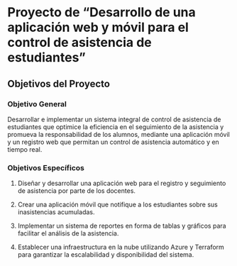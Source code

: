# Proyecto de “Desarrollo de una aplicación web y móvil para el control de asistencia de estudiantes”

## Objetivos del Proyecto

### Objetivo General

Desarrollar e implementar un sistema integral de control de asistencia de estudiantes que optimice la eficiencia en el seguimiento de la asistencia y promueva la responsabilidad de los alumnos, mediante una aplicación móvil y un registro web que permitan un control de asistencia automático y en tiempo real. 

### Objetivos Específicos

1. Diseñar y desarrollar una aplicación web para el registro y seguimiento de asistencia por parte de los docentes.

2. Crear una aplicación móvil que notifique a los estudiantes sobre sus inasistencias acumuladas.

3. Implementar un sistema de reportes en forma de tablas y gráficos para facilitar el análisis de la asistencia.

4. Establecer una infraestructura en la nube utilizando Azure y Terraform para garantizar la escalabilidad y disponibilidad del sistema.

